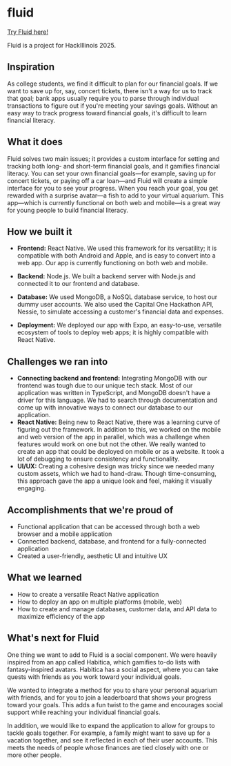 # fluid

[Try Fluid here!](https://fluid-08e12e--4r8yipyc3r.expo.app/)

Fluid is a project for HackIllinois 2025.

## Inspiration

As college students, we find it difficult to plan for our financial goals. If we want to save up for, say, concert tickets, there isn't a way for us to track that goal; bank apps usually require you to parse through individual transactions to figure out if you're meeting your savings goals. Without an easy way to track progress toward financial goals, it's difficult to learn financial literacy.

## What it does

Fluid solves two main issues; it provides a custom interface for setting and tracking both long- and short-term financial goals, and it gamifies financial literacy. You can set your own financial goals—for example, saving up for concert tickets, or paying off a car loan—and Fluid will create a simple interface for you to see your progress. When you reach your goal, you get rewarded with a surprise avatar—a fish to add to your virtual aquarium. This app—which is currently functional on both web and mobile—is a great way for young people to build financial literacy.

## How we built it

- **Frontend:** React Native. We used this framework for its versatility; it is compatible with both Android and Apple, and is easy to convert into a web app. Our app is currently functioning on both web and mobile.

- **Backend:** Node.js. We built a backend server with Node.js and connected it to our frontend and database.

- **Database:** We used MongoDB, a NoSQL database service, to host our dummy user accounts. We also used the Capital One Hackathon API, Nessie, to simulate accessing a customer's financial data and expenses.

- **Deployment:** We deployed our app with Expo, an easy-to-use, versatile ecosystem of tools to deploy web apps; it is highly compatible with React Native.

## Challenges we ran into
- **Connecting backend and frontend:** Integrating MongoDB with our frontend was tough due to our unique tech stack. Most of our application was written in TypeScript, and MongoDB doesn't have a driver for this language. We had to search through documentation and come up with innovative ways to connect our database to our application.
- **React Native:** Being new to React Native, there was a learning curve of figuring out the framework. In addition to this, we worked on the mobile and web version of the app in parallel, which was a challenge when features would work on one but not the other. We really wanted to create an app that could be deployed on mobile or as a website. It took a lot of debugging to ensure consistency and functionality.
- **UI/UX:** Creating a cohesive design was tricky since we needed many custom assets, which we had to hand-draw. Though time-consuming, this approach gave the app a unique look and feel, making it visually engaging.

## Accomplishments that we're proud of
- Functional application that can be accessed through both a web browser and a mobile application
- Connected backend, database, and frontend for a fully-connected application
- Created a user-friendly, aesthetic UI and intuitive UX 

## What we learned
- How to create a versatile React Native application
- How to deploy an app on multiple platforms (mobile, web)
- How to create and manage databases, customer data, and API data to maximize efficiency of the app

## What's next for Fluid
One thing we want to add to Fluid is a social component. We were heavily inspired from an app called Habitica, which gamifies to-do lists with fantasy-inspired avatars. Habitica has a social aspect, where you can take quests with friends as you work toward your individual goals.

We wanted to integrate a method for you to share your personal aquarium with friends, and for you to join a leaderboard that shows your progress toward your goals. This adds a fun twist to the game and encourages social support while reaching your individual financial goals.

In addition, we would like to expand the application to allow for groups to tackle goals together. For example, a family might want to save up for a vacation together, and see it reflected in each of their user accounts. This meets the needs of people whose finances are tied closely with one or more other people. 
